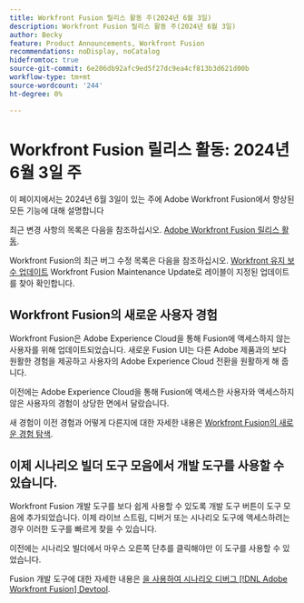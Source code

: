 ```yaml
---
title: Workfront Fusion 릴리스 활동 주(2024년 6월 3일)
description: Workfront Fusion 릴리스 활동 주(2024년 6월 3일)
author: Becky
feature: Product Announcements, Workfront Fusion
recommendations: noDisplay, noCatalog
hidefromtoc: true
source-git-commit: 6e206db92afc9ed5f27dc9ea4cf813b3d621d00b
workflow-type: tm+mt
source-wordcount: '244'
ht-degree: 0%

---
```


# Workfront Fusion 릴리스 활동: 2024년 6월 3일 주

이 페이지에서는 2024년 6월 3일이 있는 주에 Adobe Workfront Fusion에서 향상된 모든 기능에 대해 설명합니다

최근 변경 사항의 목록은 다음을 참조하십시오. [Adobe Workfront Fusion 릴리스 활동](../../../product-announcements/product-releases/fusion-release-activity/fusion-release-activity.md).

Workfront Fusion의 최근 버그 수정 목록은 다음을 참조하십시오. [Workfront 유지 보수 업데이트](https://experienceleague.adobe.com/docs/workfront-known-issues/releases/current-updates.html) Workfront Fusion Maintenance Update로 레이블이 지정된 업데이트를 찾아 확인합니다.

## Workfront Fusion의 새로운 사용자 경험

Workfront Fusion은 Adobe Experience Cloud을 통해 Fusion에 액세스하지 않는 사용자를 위해 업데이트되었습니다. 새로운 Fusion UI는 다른 Adobe 제품과의 보다 원활한 경험을 제공하고 사용자의 Adobe Experience Cloud 전환을 원활하게 해 줍니다.

이전에는 Adobe Experience Cloud을 통해 Fusion에 액세스한 사용자와 액세스하지 않은 사용자의 경험이 상당한 면에서 달랐습니다.

새 경험이 이전 경험과 어떻게 다른지에 대한 자세한 내용은 [Workfront Fusion의 새로운 경험 탐색](/help/quicksilver/workfront-fusion/get-started/new-fusion-ui.md).

## 이제 시나리오 빌더 도구 모음에서 개발 도구를 사용할 수 있습니다.

Workfront Fusion 개발 도구를 보다 쉽게 사용할 수 있도록 개발 도구 버튼이 도구 모음에 추가되었습니다. 이제 라이브 스트림, 디버거 또는 시나리오 도구에 액세스하려는 경우 이러한 도구를 빠르게 찾을 수 있습니다.

이전에는 시나리오 빌더에서 마우스 오른쪽 단추를 클릭해야만 이 도구를 사용할 수 있었습니다.

Fusion 개발 도구에 대한 자세한 내용은 [을 사용하여 시나리오 디버그 [!DNL Adobe Workfront Fusion] Devtool](/help/quicksilver/workfront-fusion/scenarios/debug-scenarios-with-dev-tool.md).

